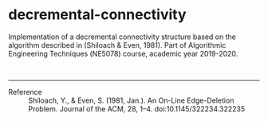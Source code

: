 # decremental-connectivity
Implementation of a decremental connectivity structure based on the algorithm described in (Shiloach & Even, 1981). Part of Algorithmic Engineering Techniques (ΝΕ5078) course, academic year 2019-2020.

<br>
<hr>
<dl>
  <dt>Reference</dt>
  <dd>Shiloach, Y., & Even, S. (1981, Jan.). An On-Line Edge-Deletion Problem. Journal of the ACM, 28, 1–4. doi:10.1145/322234.322235</dd>
</dl>
